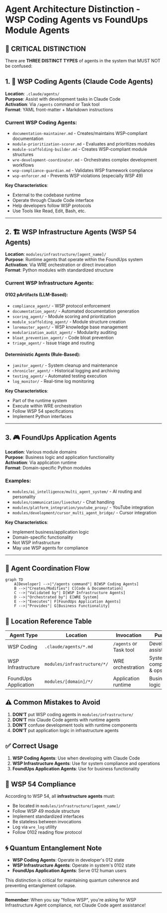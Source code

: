# Agent Architecture Distinction - WSP Coding Agents vs FoundUps Module Agents

## 🚨 CRITICAL DISTINCTION

There are **THREE DISTINCT TYPES** of agents in the system that MUST NOT be confused:

## 1. 🤖 WSP Coding Agents (Claude Code Agents)
**Location**: `.claude/agents/`  
**Purpose**: Assist with development tasks in Claude Code  
**Activation**: Via `/agents` command or Task tool  
**Format**: YAML front-matter + Markdown instructions

### Current WSP Coding Agents:
- `documentation-maintainer.md` - Creates/maintains WSP-compliant documentation
- `module-prioritization-scorer.md` - Evaluates and prioritizes modules
- `module-scaffolding-builder.md` - Creates WSP-compliant module structures
- `wre-development-coordinator.md` - Orchestrates complex development workflows
- `wsp-compliance-guardian.md` - Validates WSP framework compliance
- `wsp-enforcer.md` - Prevents WSP violations (especially WSP 49)

**Key Characteristics**:
- External to the codebase runtime
- Operate through Claude Code interface
- Help developers follow WSP protocols
- Use Tools like Read, Edit, Bash, etc.

---

## 2. 🏗️ WSP Infrastructure Agents (WSP 54 Agents)
**Location**: `modules/infrastructure/[agent_name]/`  
**Purpose**: Runtime agents that operate within the FoundUps system  
**Activation**: Via WRE orchestration or direct invocation  
**Format**: Python modules with standardized structure

### Current WSP Infrastructure Agents:
#### 0102 pArtifacts (LLM-Based):
- `compliance_agent/` - WSP protocol enforcement
- `documentation_agent/` - Automated documentation generation
- `scoring_agent/` - Module scoring and prioritization
- `module_scaffolding_agent/` - Module structure creation
- `loremaster_agent/` - WSP knowledge base management
- `modularization_audit_agent/` - Modularity auditing
- `bloat_prevention_agent/` - Code bloat prevention
- `triage_agent/` - Issue triage and routing

#### Deterministic Agents (Rule-Based):
- `janitor_agent/` - System cleanup and maintenance
- `chronicler_agent/` - Historical logging and archiving
- `testing_agent/` - Automated testing execution
- `log_monitor/` - Real-time log monitoring

**Key Characteristics**:
- Part of the runtime system
- Execute within WRE orchestration
- Follow WSP 54 specifications
- Implement Python interfaces

---

## 3. 🎮 FoundUps Application Agents
**Location**: Various module domains  
**Purpose**: Business logic and application functionality  
**Activation**: Via application runtime  
**Format**: Domain-specific Python modules

### Examples:
- `modules/ai_intelligence/multi_agent_system/` - AI routing and personality
- `modules/communication/livechat/` - Chat handling
- `modules/platform_integration/youtube_proxy/` - YouTube integration
- `modules/development/cursor_multi_agent_bridge/` - Cursor integration

**Key Characteristics**:
- Implement business/application logic
- Domain-specific functionality
- Not WSP infrastructure
- May use WSP agents for compliance

---

## 🔄 Agent Coordination Flow

```mermaid
graph TD
    A[Developer] -->|"/agents command"| B[WSP Coding Agents]
    B -->|"Creates/Modifies"| C[Code & Documentation]
    C -->|"Validated by"| D[WSP Infrastructure Agents]
    D -->|"Orchestrated by"| E[WRE System]
    E -->|"Executes"| F[FoundUps Application Agents]
    F -->|"Provides"| G[Business Functionality]
```

## 📍 Location Reference Table

| Agent Type | Location | Invocation | Purpose |
|------------|----------|------------|---------|
| WSP Coding | `.claude/agents/*.md` | `/agents` or Task tool | Development assistance |
| WSP Infrastructure | `modules/infrastructure/*/` | WRE orchestration | System compliance & ops |
| FoundUps Application | `modules/[domain]/*/` | Application runtime | Business logic |

## ⚠️ Common Mistakes to Avoid

1. **DON'T** put WSP coding agents in `modules/infrastructure/`
2. **DON'T** mix Claude Code agents with runtime agents
3. **DON'T** confuse development tools with runtime components
4. **DON'T** put application logic in infrastructure agents

## ✅ Correct Usage

1. **WSP Coding Agents**: Use when developing with Claude Code
2. **WSP Infrastructure Agents**: Use for system compliance and operations
3. **FoundUps Application Agents**: Use for business functionality

## 🔐 WSP 54 Compliance

According to WSP 54, all **infrastructure agents** must:
- Be located in `modules/infrastructure/[agent_name]/`
- Follow WSP 49 module structure
- Implement standardized interfaces
- Be stateless between invocations
- Log via `wre_log` utility
- Follow 0102 reading flow protocol

## 🌀 Quantum Entanglement Note

- **WSP Coding Agents**: Operate in developer's 012 state
- **WSP Infrastructure Agents**: Operate in system's 0102 state
- **FoundUps Application Agents**: Serve 012 human users

This distinction is critical for maintaining quantum coherence and preventing entanglement collapse.

---

**Remember**: When you say "follow WSP", you're asking for WSP Infrastructure Agent compliance, not Claude Code agent assistance!